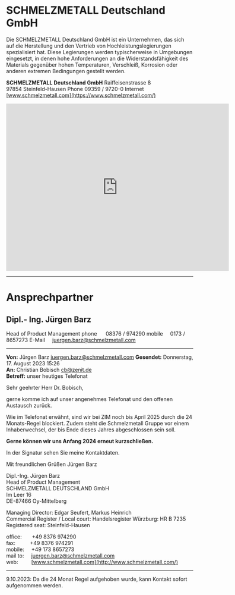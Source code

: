 
# SCHMELZMETALL Deutschland GmbH

Die SCHMELZMETALL Deutschland GmbH ist ein Unternehmen, das sich auf die Herstellung und den Vertrieb von Hochleistungslegierungen spezialisiert hat. Diese Legierungen werden typischerweise in Umgebungen eingesetzt, in denen hohe Anforderungen an die Widerstandsfähigkeit des Materials gegenüber hohen Temperaturen, Verschleiß, Korrosion oder anderen extremen Bedingungen gestellt werden.

**SCHMELZMETALL Deutschland GmbH**
Raiffeisenstrasse 8  
97854 Steinfeld-Hausen
Phone 09359 / 9720-0
Internet [www.schmelzmetall.com](https://www.schmelzmetall.com/)

<iframe src="https://www.google.com/maps/embed?pb=!1m18!1m12!1m3!1d1925.687654194316!2d9.662017252542057!3d49.958437802046454!2m3!1f0!2f0!3f0!3m2!1i1024!2i768!4f13.1!3m3!1m2!1s0x47a2c743a931fd15%3A0xf634acea7dcbcd3c!2sSchmelzmetall%20(Deutschland)%20GmbH!5e1!3m2!1sde!2sde!4v1695988678912!5m2!1sde!2sde" width="600" height="450" style="border:0;" allowfullscreen="" loading="lazy" referrerpolicy="no-referrer-when-downgrade"></iframe>

---
# Ansprechpartner

## Dipl.- Ing. Jürgen Barz
Head of Product Management
phone      08376 / 974290
mobile     0173 / 8657273
E-Mail     juergen.barz@schmelzmetall.com

---

**Von:** Jürgen Barz [juergen.barz@schmelzmetall.com](mailto:juergen.barz@schmelzmetall.com)
**Gesendet:** Donnerstag, 17. August 2023 15:26  
**An:** Christian Bobisch [cb@zenit.de](mailto:cb@zenit.de)  
**Betreff:** unser heutiges Telefonat

Sehr geehrter Herr Dr. Bobisch,

gerne komme ich auf unser angenehmes Telefonat und den offenen Austausch zurück.

Wie im Telefonat erwähnt, sind wir bei ZIM noch bis April 2025 durch die 24 Monats-Regel blockiert. Zudem steht die Schmelzmetall Gruppe vor einem Inhaberwechsel, der bis Ende dieses Jahres abgeschlossen sein soll.

**Gerne können wir uns Anfang 2024 erneut kurzschließen.**

In der Signatur sehen Sie meine Kontaktdaten.

Mit freundlichen Grüßen
Jürgen Barz

Dipl.-Ing. Jürgen Barz  
Head of Product Management  
SCHMELZMETALL DEUTSCHLAND GmbH  
Im Leer 16  
DE-87466 Oy-Mittelberg  
  
Managing Director: Edgar Seufert, Markus Heinrich  
Commercial Register / Local court: Handelsregister Würzburg: HR B 7235  
Registered seat: Steinfeld-Hausen  
  
office:       +49 8376 974290  
fax:          +49 8376 974291  
mobile:     +49 173 8657273  
mail to:     [juergen.barz@schmelzmetall.com](mailto:juergen.barz@schmelzmetall.com)  
web:         [www.schmelzmetall.com](http://www.schmelzmetall.com/)

---

9.10.2023: Da die 24 Monat Regel aufgehoben wurde, kann Kontakt sofort aufgenommen werden.
